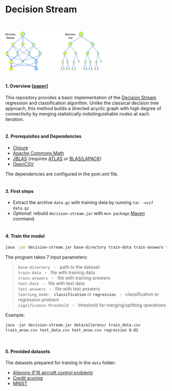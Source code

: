 # Decision Stream

<br/>

<br/>

<img src="img/desision_stream.jpg" width="60%"/>

<br/>

<br/>

#### 1. Overview [[paper]](https://arxiv.org/pdf/1704.07657v2.pdf)

This repository provides a basic implementation of the [Decision Stream](https://arxiv.org/abs/1704.07657) regression and classification algorithm. Unlike the classical decision tree approach, this method builds a directed acyclic graph with high degree of connectivity by merging statistically indistinguishable nodes at each iteration.
<br/><br/>

#### 2. Prerequisites and Dependencies

- [Clojure](https://clojure.org/)
- [Apache Commons Math](https://commons.apache.org/proper/commons-math/)
- [JBLAS](http://www.jblas.org/) (requires [ATLAS](http://math-atlas.sourceforge.net/) or [BLAS/LAPACK](http://www.netlib.org/lapack))
- [OpenCSV](http://opencsv.sourceforge.net/)

The dependencies are configured in the pom.xml file.
<br/><br/>

#### 3. First steps

- Extract the archive ```data.gz``` with training data by running ```tar -xvzf data.gz```
- *Optional:* rebuild ```decision-stream.jar``` with ```mvn package``` [Maven](https://maven.apache.org/) command.
<br/><br/>

#### 4. Train the model

```bash
java -jar decision-stream.jar base-directory train-data train-answers test-data test-answers learning_mode significance-threshold
```

The program takes 7 input parameters:

>```base-directory``` &nbsp; - &nbsp; path to the dataset <br/>
>```train-data``` &nbsp; - &nbsp; file with training data <br/>
>```train-answers``` &nbsp; - &nbsp; file with training answers <br/>
>```test-data``` &nbsp; - &nbsp; file with test data <br/>
>```test-answers``` &nbsp; - &nbsp; file with test answers <br/>
>```learning_mode:``` &nbsp; **```classification```** or **```regression```** &nbsp; - &nbsp; classification or regression problem <br/>
>```significance-threshold``` &nbsp; - &nbsp; threshold for merging/splitting operations <br/>

Example:

```
java -jar decision-stream.jar data/ailerons/ train_data.csv train_answ.csv test_data.csv test_answ.csv regression 0.02
```
<br/>

#### 5. Provided datasets

The datasets prepared for training in the ```data``` folder:

- [Ailerons (F16 aircraft control problem)](http://www.dcc.fc.up.pt/~ltorgo/Regression/DataSets.html)
- [Credit scoring](https://www.kaggle.com/c/GiveMeSomeCredit/data/) 
- [MNIST](http://yann.lecun.com/exdb/mnist/)
